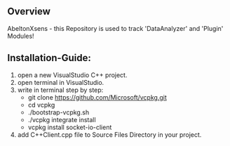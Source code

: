 ## Overview
AbeltonXsens - this Repository is used to track 'DataAnalyzer' and 'Plugin' Modules!

## Installation-Guide:
1. open a new VisualStudio C++ project.
2. open terminal in VisualStudio.
3. write in terminal step by step:
    - git clone https://github.com/Microsoft/vcpkg.git
    - cd vcpkg
    - ./bootstrap-vcpkg.sh
    - ./vcpkg integrate install
    - vcpkg install socket-io-client
4. add C++Client.cpp file to Source Files Directory in your project.
